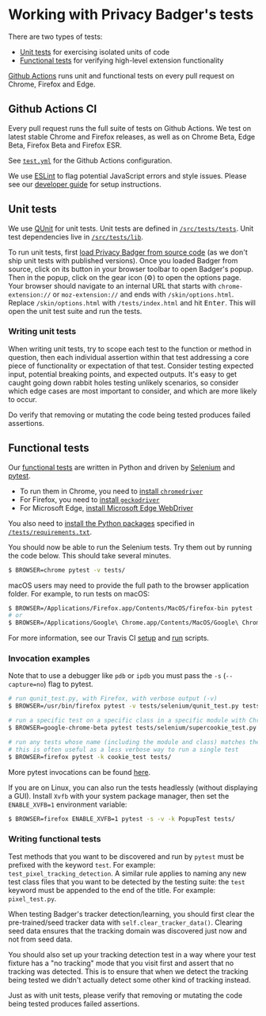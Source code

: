 # Working with Privacy Badger's tests

There are two types of tests:

* [Unit tests](/doc/tests.md#unit-tests) for exercising isolated units of code
* [Functional tests](/doc/tests.md#functional-tests) for verifying high-level extension functionality

[Github Actions](/doc/tests.md#github-actions-ci) runs unit and functional tests on every pull request on Chrome, Firefox and Edge.

## Github Actions CI

Every pull request runs the full suite of tests on Github Actions. We test on latest stable Chrome and Firefox releases, as well as on Chrome Beta, Edge Beta, Firefox Beta and Firefox ESR.

See [`test.yml`](/.github/workflows/test.yml) for the Github Actions configuration.

We use [ESLint](https://eslint.org) to flag potential JavaScript errors and style issues. Please see our [developer guide](/doc/develop.md#lint-your-changes) for setup instructions.

## Unit tests

We use [QUnit](https://qunitjs.com/) for unit tests.
Unit tests are defined in [`/src/tests/tests`](/src/tests/tests). Unit test dependencies live in [`/src/tests/lib`](/src/tests/lib).

To run unit tests, first [load Privacy Badger from source code](/doc/develop.md#install-from-source) (as we don't ship unit tests with published versions).
Once you loaded Badger from source, click on its button in your browser toolbar to open Badger's popup.
Then in the popup, click on the gear icon (⚙) to open the options page.
Your browser should navigate to an internal URL that starts with `chrome-extension://` or `moz-extension://` and ends with `/skin/options.html`.
Replace `/skin/options.html` with `/tests/index.html` and hit <kbd>Enter</kbd>.
This will open the unit test suite and run the tests.

### Writing unit tests

When writing unit tests, try to scope each test to the function or method in question, then each individual assertion within that test addressing a core piece of functionality or expectation of that test. Consider testing expected input, potential breaking points, and expected outputs. It's easy to get caught going down rabbit holes testing unlikely scenarios, so consider which edge cases are most important to consider, and which are more likely to occur.

Do verify that removing or mutating the code being tested produces failed assertions.

## Functional tests

Our [functional tests](/tests/selenium/) are written in Python and driven by [Selenium](https://selenium-python.readthedocs.io/) and [pytest](https://docs.pytest.org/en/latest/).

- To run them in Chrome, you need to [install `chromedriver`](http://chromedriver.chromium.org/getting-started)
- For Firefox, you need to [install `geckodriver`](https://github.com/EFForg/privacybadger/blob/1550b9efb64c1d5e276361e3940f402c3ec87afc/scripts/setup_travis.sh#L21-L50)
- For Microsoft Edge, [install Microsoft Edge WebDriver](https://developer.microsoft.com/en-us/microsoft-edge/tools/webdriver/)

You also need to [install the Python packages](https://snarky.ca/a-quick-and-dirty-guide-on-how-to-install-packages-for-python/) specified in [`/tests/requirements.txt`](/tests/requirements.txt).

You should now be able to run the Selenium tests. Try them out by running
the code below. This should take several minutes.
```bash
$ BROWSER=chrome pytest -v tests/
```

macOS users may need to provide the full path to the browser application folder. For example, to run tests on macOS:
```bash
$ BROWSER=/Applications/Firefox.app/Contents/MacOS/firefox-bin pytest -v tests/
# or
$ BROWSER=/Applications/Google\ Chrome.app/Contents/MacOS/Google\ Chrome pytest -v tests/
```

For more information, see our Travis CI [setup](/scripts/setup_travis.sh) and
[run](/scripts/run_travis.sh) scripts.


### Invocation examples

Note that to use a debugger like `pdb` or `ipdb` you must pass the `-s` (`--capture=no`) flag to pytest.
```bash
# run qunit_test.py, with Firefox, with verbose output (-v)
$ BROWSER=/usr/bin/firefox pytest -v tests/selenium/qunit_test.py tests/

# run a specific test on a specific class in a specific module with Chrome Beta
$ BROWSER=google-chrome-beta pytest tests/selenium/supercookie_test.py::SupercookieTest::test_should_detect_ls_of_third_party_frame

# run any tests whose name (including the module and class) matches the string cookie_test
# this is often useful as a less verbose way to run a single test
$ BROWSER=firefox pytest -k cookie_test tests/
```

More pytest invocations can be found [here](https://docs.pytest.org/en/latest/usage.html).

If you are on Linux, you can also run the tests headlessly (without displaying a GUI).
Install `Xvfb` with your system package manager, then set the `ENABLE_XVFB=1` environment variable:

```bash
$ BROWSER=firefox ENABLE_XVFB=1 pytest -s -v -k PopupTest tests/
```

### Writing functional tests

Test methods that you want to be discovered and run by `pytest` must be prefixed with the keyword `test`. For example: `test_pixel_tracking_detection`. A similar rule applies to naming any new test class files that you want to be detected by the testing suite: the `test` keyword must be appended to the end of the title. For example: `pixel_test.py`.

When testing Badger's tracker detection/learning, you should first clear the pre-trained/seed tracker data with `self.clear_tracker_data()`. Clearing seed data ensures that the tracking domain was discovered just now and not from seed data.

You should also set up your tracking detection test in a way where your test fixture has a "no tracking" mode that you visit first and assert that no tracking was detected. This is to ensure that when we detect the tracking being tested we didn't actually detect some other kind of tracking instead.

Just as with unit tests, please verify that removing or mutating the code being tested produces failed assertions.
